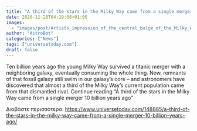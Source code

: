 ```yaml
---
title: "A third of the stars in the Milky Way came from a single merger 10 billion years ago"
date: 2020-11-28T04:19:08+01:00
images:
  - "images/post/Artists_impression_of_the_central_bulge_of_the_Milky_Way-2000x1200.jpg"
author: "AstroBot"
categories: ["News"]
tags: ["universetoday.com"]
draft: false
---
```


Ten billion years ago the young Milky Way survived a titanic merger with a neighboring galaxy, eventually consuming the whole thing. Now, remnants of that fossil galaxy still swim in our galaxy’s core – and astronomers have discovered that almost a third of the Milky Way’s current population came from that dismantled rival. Continue reading “A third of the stars in the Milky Way came from a single merger 10 billion years ago” 

Διαβάστε περισσότερα: https://www.universetoday.com/148885/a-third-of-the-stars-in-the-milky-way-came-from-a-single-merger-10-billion-years-ago/
